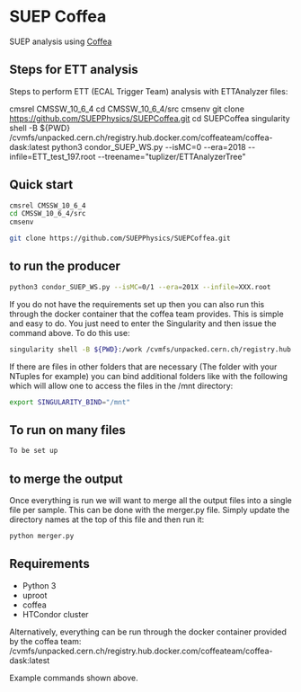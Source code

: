 # SUEP Coffea
SUEP analysis using [Coffea](https://coffeateam.github.io/coffea/)

## Steps for ETT analysis

Steps to perform ETT (ECAL Trigger Team) analysis with ETTAnalyzer files:

  cmsrel CMSSW_10_6_4
  cd CMSSW_10_6_4/src
  cmsenv
  git clone https://github.com/SUEPPhysics/SUEPCoffea.git
  cd SUEPCoffea
  singularity shell -B ${PWD} /cvmfs/unpacked.cern.ch/registry.hub.docker.com/coffeateam/coffea-dask:latest
  python3 condor_SUEP_WS.py --isMC=0 --era=2018 --infile=ETT_test_197.root --treename="tuplizer/ETTAnalyzerTree"
  
  

## Quick start
```bash
cmsrel CMSSW_10_6_4
cd CMSSW_10_6_4/src
cmsenv

git clone https://github.com/SUEPPhysics/SUEPCoffea.git
```

## to run the producer

```bash
python3 condor_SUEP_WS.py --isMC=0/1 --era=201X --infile=XXX.root
```

If you do not have the requirements set up then you can also run this through the docker container that the coffea team provides. This is simple and easy to do. You just need to enter the Singularity and then issue the command above. To do this use:

```bash
singularity shell -B ${PWD}:/work /cvmfs/unpacked.cern.ch/registry.hub.docker.com/coffeateam/coffea-dask:latest
```

If there are files in other folders that are necessary (The folder with your NTuples for example) you can bind additional folders like with the following which will allow one to access the files in the /mnt directory:

```bash
export SINGULARITY_BIND="/mnt"
```

## To run on many files
```bash
To be set up
```
## to merge the output

Once everything is run we will want to merge all the output files into a single file per sample. This can be done with the merger.py file. Simply update the directory names at the top of this file and then run it:

```bash
python merger.py
```

## Requirements

- Python 3
- uproot
- coffea
- HTCondor cluster

Alternatively, everything can be run through the docker container provided by the coffea team:
/cvmfs/unpacked.cern.ch/registry.hub.docker.com/coffeateam/coffea-dask:latest

Example commands shown above.

